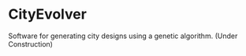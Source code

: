 # CityEvolver

Software for generating city designs using a genetic algorithm. (Under Construction)

